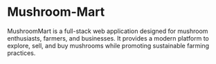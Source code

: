 # Mushroom-Mart
MushroomMart is a full-stack web application designed for mushroom enthusiasts, farmers, and businesses. It provides a modern platform to explore, sell, and buy mushrooms while promoting sustainable farming practices.
